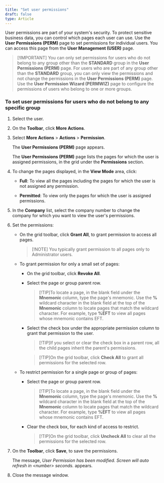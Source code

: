 ```yaml
---
title: "Set user permissions"
draft: false
type: Article
---
```


User permissions are part of your system's security. To protect sensitive business data, you can control which pages each user can use. Use the **User Permissions (PERM)** page to set permissions for individual users. You can access this page from the **User Management (USER)** page.

>[!IMPORTANT] You can only set permissions for users who do not belong to any group other than the **STANDARD** group in the **User Permissions (PERM)** page. For users who are part of any group other than the **STANDARD** group, you can only view the permissions and not change the permissions in the **User Permissions (PERM)** page. Use the **User Permission Wizard (PERMWIZ)** page to configure the permissions of users who belong to one or more groups.

### To set user permissions for users who do not belong to any specific group

1. Select the user.

2. On the **Toolbar**, click **More Actions**.

3. Select **More Actions** > **Actions** > **Permission**.

    The **User Permissions (PERM)** page appears.

    The **User Permissions (PERM)** page lists the pages for which the user is assigned permissions, in the grid under the **Permissions** section.

4. To change the pages displayed, in the **View Mode** area, click:

    - **Full**: To view all the pages including the pages for which the user is not assigned any permission.

    - **Permitted**: To view only the pages for which the user is assigned permissions.

5. In the **Company** list, select the company number to change the company for which you want to view the user's permissions.

6. Set the permissions:

    - On the grid toolbar, click **Grant All**, to grant permission to access all pages.

        >[!NOTE] You typically grant permission to all pages only to Administrator users.

    - To grant permission for only a small set of pages:

        - On the grid toolbar, click **Revoke All**.

        - Select the page or group parent row.

            >[!TIP]To locate a page, in the blank field under the **Mnemonic** column, type the page's mnemonic. Use the **%** wildcard character in the blank field at the top of the **Mnemonic** column to locate pages that match the wildcard character. For example, type **%EFT** to view all pages whose mnemonic contains EFT.

        - Select the check box under the appropriate permission column to grant that permission to the user.

            >[!TIP]If you select or clear the check box in a parent row, all the child pages inherit the parent's permissions.

            >[!TIP]On the grid toolbar, click **Check All** to grant all permissions for the selected row.

    - To restrict permission for a single page or group of pages:

        - Select the page or group parent row.

            >[!TIP]To locate a page, in the blank field under the **Mnemonic** column, type the page's mnemonic. Use the **%** wildcard character in the blank field at the top of the **Mnemonic** column to locate pages that match the wildcard character. For example, type **%EFT** to view all pages whose mnemonic contains EFT.

        - Clear the check box, for each kind of access to restrict.

            >[!TIP]On the grid toolbar, click **Uncheck All** to clear all the permissions for the selected row.

7. On the **Toolbar**, click **Save**, to save the permissions.

    The message, *User Permission has been modified. Screen will auto refresh in \<number\> seconds.* appears.

8. Close the message window.

​
